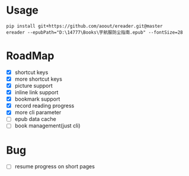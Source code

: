 # Usage

```
pip install git+https://github.com/aoout/ereader.git@master
ereader --epubPath="D:\14777\Books\宇航服防尘指南.epub" --fontSize=28
```

# RoadMap

- [x] shortcut keys
- [x] more shortcut keys
- [x] picture support
- [x] inline link support
- [x] bookmark support
- [x] record reading progress
- [x] more cli parameter
- [ ] epub data cache
- [ ] book management(just cli)

# Bug

- [ ] resume progress on short pages


